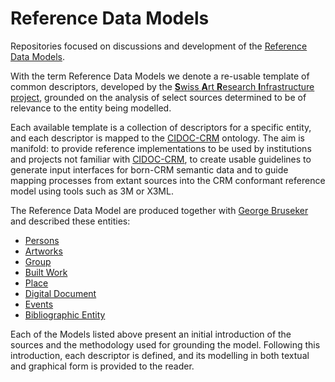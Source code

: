 # Reference Data Models

Repositories focused on discussions and development of the [Reference Data Models](https://docs.swissartresearch.net/instruction/).

With the term Reference Data Models we denote a re-usable template of common descriptors, developed by the [**S**wiss **A**rt **R**esearch **I**nfrastructure project](https://swissartresearch.net), grounded on the analysis of select sources determined to be of relevance to the entity being modelled.  

Each available template is a collection of descriptors for a specific entity, and each descriptor is mapped to the [CIDOC-CRM](http://www.cidoc-crm.org) ontology. The aim is manifold: to provide reference implementations to be used by institutions and projects not familiar with [CIDOC-CRM](http://www.cidoc-crm.org), to create usable guidelines to generate input interfaces for born-CRM semantic data and to guide mapping processes from extant sources into the CRM conformant reference model using tools such as 3M or X3ML. 

The Reference Data Model are produced together with [George Bruseker](https://twitter.com/GBruseker) and described these entities: 

+ [Persons](https://docs.swissartresearch.net/et/persons/)
+ [Artworks](https://docs.swissartresearch.net/et/artwork/)
+ [Group](https://docs.swissartresearch.net/et/group/)
+ [Built Work](https://docs.swissartresearch.net/et/built_work/)
+ [Place](https://docs.swissartresearch.net/et/place/)
+ [Digital Document](https://docs.swissartresearch.net/et/do/)
+ [Events](https://docs.swissartresearch.net/et/event/)
+ [Bibliographic Entity](https://docs.swissartresearch.net/et/bibliographic_item)

Each of the Models listed above present an initial introduction of the sources and the methodology used for grounding the model. Following this introduction, each descriptor is defined, and its modelling in both textual and graphical form is provided to the reader.
